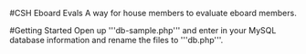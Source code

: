 #CSH Eboard Evals
A way for house members to evaluate eboard members.

#Getting Started
Open up '''db-sample.php''' and enter in your MySQL database information and rename the files to '''db.php'''.

